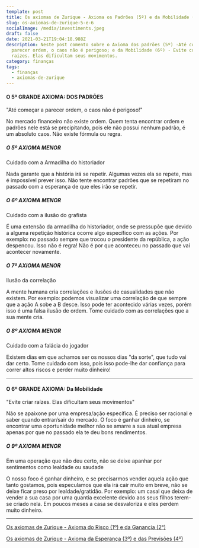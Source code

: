 ```yaml
---
template: post
title: Os axiomas de Zurique - Axioma os Padrões (5º) e da Mobilidade (6º)
slug: os-axiomas-de-zurique-5-e-6
socialImage: /media/investiments.jpeg
draft: false
date: 2021-03-21T19:04:18.988Z
description: Neste post comento sobre o Axioma dos padrões (5º) -Até começar a
  parecer ordem, o caos não é perigoso; e da Mobilidade (6º) - Evite criar
  raizes. Elas dificultam seus movimentos.
category: finanças
tags:
  - finanças
  - axiomas-de-zurique
---
```

#### O 5º GRANDE AXIOMA: DOS PADRÕES

"Até começar a parecer ordem, o caos não é perigoso!"

No mercado financeiro não existe ordem. Quem tenta encontrar ordem e padrões nele está se precipitando, pois ele não possui nenhum padrão, é um absoluto caos.  Não existe fórmula ou regra.

##### O 5º AXIOMA MENOR

Cuidado com a Armadilha do historiador

Nada garante que a história irá se repetir. Algumas vezes ela se repete, mas é impossível prever isso. Não tente encontrar padrões que se repetiram no passado com a esperança de que eles irão se repetir.

##### O 6º AXIOMA MENOR

Cuidado com a ilusão do grafista

É uma extensão da armadilha do historiador, onde se pressupõe que devido a alguma repetição histórica ocorre algo específico com as ações. Por exemplo: no passado sempre que trocou o presidente da república, a ação despencou. Isso não é regra! Não é por que aconteceu no passado que vai acontecer novamente.

##### O 7º AXIOMA MENOR

Ilusão da correlação

A mente humana cria correlações e ilusões de casualidades que não existem. Por exemplo: podemos visualizar uma correlação de que sempre que a ação A sobe a B desce. Isso pode ter acontecido várias vezes, porém isso é uma falsa ilusão de ordem. Tome cuidado com as correlações que a sua mente cria.

##### O 8º AXIOMA MENOR

Cuidado com a falácia do jogador

Existem dias em que achamos ser os nossos dias "da sorte", que tudo vai dar certo. Tome cuidado com isso, pois isso pode-lhe dar confiança para correr altos riscos e perder muito dinheiro!

- - -

#### O 6º GRANDE AXIOMA: Da Mobilidade

"Evite criar raízes. Elas dificultam seus movimentos"

Não se apaixone por uma empresa/ação específica. É preciso ser racional e saber quando entrar/sair do mercado. O foco é ganhar dinheiro, se encontrar uma oportunidade melhor não se amarre a sua atual empresa apenas por que no passado ela te deu bons rendimentos.

##### O 9º AXIOMA MENOR

Em uma operação que não deu certo, não se deixe apanhar por sentimentos como lealdade ou saudade

O nosso foco é ganhar dinheiro, e se precisarmos vender aquela ação que tanto gostamos, pois especulamos que ela irá cair muito em breve, não se deixe ficar preso por lealdade/gratidão. Por exemplo: um casal que deixa de vender a sua casa por uma quantia excelente devido aos seus filhos terem-se criado nela. Em poucos meses a casa se desvaloriza e eles perdem muito dinheiro. 

- - -

[Os axiomas de Zurique - Axioma do Risco (1º) e da Ganancia (2°)](https://www.renanporto.com.br/posts/os-axiomas-de-zurique-1-e-2)

[Os axiomas de Zurique - Axioma da Esperança (3º) e das Previsões (4º)](https://www.renanporto.com.br/posts/os-axiomas-de-zurique-3-e-4)